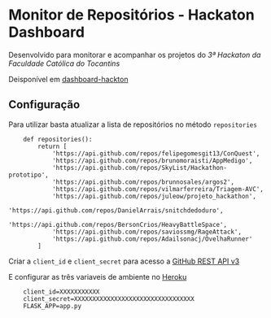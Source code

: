 # Monitor de Repositórios - Hackaton Dashboard

Desenvolvido para monitorar e acompanhar os projetos do *3ª Hackaton da Faculdade Católica do Tocantins*

Deisponível em [dashboard-hackton](https://dashboard-hackton.herokuapp.com)


## Configuração

Para utilizar basta atualizar a lista de repositórios no método `repositories`

        def repositories():
            return [
                'https://api.github.com/repos/felipegomesgit13/ConQuest',
                'https://api.github.com/repos/brunomoraisti/AppMedigo',
                'https://api.github.com/repos/SkyList/Hackathon-prototipo',
                'https://api.github.com/repos/brunnosales/argos2',
                'https://api.github.com/repos/vilmarferreira/Triagem-AVC',
                'https://api.github.com/repos/juleow/projeto_hackathon',
                'https://api.github.com/repos/DanielArrais/snitchdedoduro',
                'https://api.github.com/repos/BersonCrios/HeavyBattleSpace',
                'https://api.github.com/repos/saviossmg/RageAttack',
                'https://api.github.com/repos/Adailsonacj/OvelhaRunner'
            ]

Criar a `client_id` e `client_secret` para acesso a [GitHub REST API v3](https://developer.github.com/v3/)

E configurar as três variaveis de ambiente no [Heroku](http://herokuapp.com/)

        client_id=XXXXXXXXXXX
        client_secret=XXXXXXXXXXXXXXXXXXXXXXXXXXXXXXXXX
        FLASK_APP=app.py